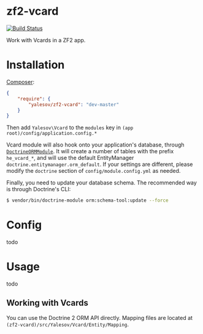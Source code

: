 # zf2-vcard

[![Build Status](https://secure.travis-ci.org/yalesov/zf2-vcard.png)](http://travis-ci.org/yalesov/zf2-vcard)

Work with Vcards in a ZF2 app.

# Installation

[Composer](http://getcomposer.org/):

```json
{
    "require": {
        "yalesov/zf2-vcard": "dev-master"
    }
}
```

Then add `Yalesov\Vcard` to the `modules` key in `(app root)/config/application.config.*`

Vcard module will also hook onto your application's database, through [`DoctrineORMModule`](https://github.com/doctrine/DoctrineORMModule). It will create a number of tables with the prefix `he_vcard_*`, and will use the default EntityManager `doctrine.entitymanager.orm_default`. If your settings are different, please modify the `doctrine` section of `config/module.config.yml` as needed.

Finally, you need to update your database schema. The recommended way is through Doctrine's CLI:

```sh
$ vendor/bin/doctrine-module orm:schema-tool:update --force
```

# Config

todo

# Usage

todo

## Working with Vcards

You can use the Doctrine 2 ORM API directly. Mapping files are located at `(zf2-vcard)/src/Yalesov/Vcard/Entity/Mapping`.
